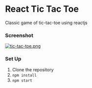 # React Tic Tac Toe

Classic game of tic-tac-toe using reactjs

### Screenshot

[![tic-tac-toe.png](https://i.postimg.cc/QMhn9vmy/tic-tac-toe.png)](https://postimg.cc/ZWsLX718)

### Set Up

1. Clone the repository
2. `npm install`
3. `npm start`
